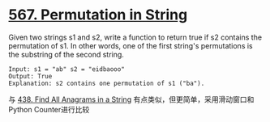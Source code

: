 # [567. Permutation in String](https://leetcode.com/problems/permutation-in-string/)

Given two strings s1 and s2, write a function to return true if s2 contains the permutation of s1. In other words, one of the first string's permutations is the substring of the second string.

```
Input: s1 = "ab" s2 = "eidbaooo"
Output: True
Explanation: s2 contains one permutation of s1 ("ba").
```

与 [438. Find All Anagrams in a String](https://leetcode.com/problems/find-all-anagrams-in-a-string/) 有点类似，但更简单，采用滑动窗口和 Python Counter进行比较